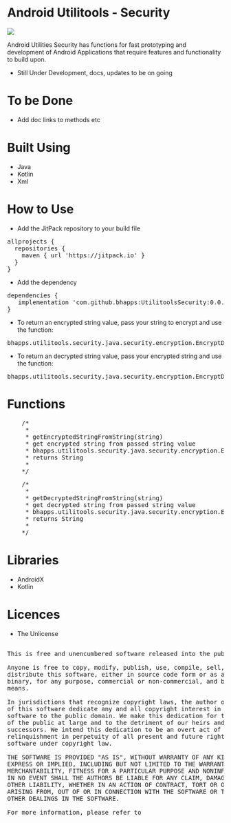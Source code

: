 # Android Utilitools - Security

[![](https://jitpack.io/v/bhapps/UtilitoolsSecurity.svg)](https://jitpack.io/#bhapps/UtilitoolsSecurity)

Android Utilities Security has functions for fast prototyping and development of Android Applications that require features and functionality to build upon.
* Still Under Development, docs, updates to be on going

# To be Done

* Add doc links to methods etc

# Built Using

* Java
* Kotlin
* Xml

# How to Use

* Add the JitPack repository to your build file 

<pre>
allprojects {
  repositories {
    maven { url 'https://jitpack.io' }
  }
}
</pre>

* Add the dependency

<pre>
dependencies {
   implementation 'com.github.bhapps:UtilitoolsSecurity:0.0.1-alpha'
}
</pre>

* To return an encrypted string value, pass your string to encrypt and use the function:

<pre>
bhapps.utilitools.security.java.security.encryption.EncryptDecrypt.getEncryptedStringFromString(string_to_encrypt)
</pre>

* To return an decrypted string value, pass your encrypted string and use the function:

<pre>
bhapps.utilitools.security.java.security.encryption.EncryptDecrypt.getEncryptedStringFromString(encrypted_string_to_decrypt)
</pre>

# Functions

<pre>
    /*
     *
     * getEncryptedStringFromString(string)
     * get encrypted string from passed string value
     * bhapps.utilitools.security.java.security.encryption.EncryptDecrypt.getEncryptedStringFromString(string)
     * returns String
     *
    */
</pre>

<pre>
    /*
     *
     * getDecryptedStringFromString(string)
     * get decrypted string from passed string value
     * bhapps.utilitools.security.java.security.encryption.EncryptDecrypt.getDecryptedStringFromString(string)
     * returns String
     *
    */
</pre>

# Libraries

* AndroidX
* Kotlin

# Licences

* The Unlicense

<pre>

This is free and unencumbered software released into the public domain.

Anyone is free to copy, modify, publish, use, compile, sell, or
distribute this software, either in source code form or as a compiled
binary, for any purpose, commercial or non-commercial, and by any
means.

In jurisdictions that recognize copyright laws, the author or authors
of this software dedicate any and all copyright interest in the
software to the public domain. We make this dedication for the benefit
of the public at large and to the detriment of our heirs and
successors. We intend this dedication to be an overt act of
relinquishment in perpetuity of all present and future rights to this
software under copyright law.

THE SOFTWARE IS PROVIDED "AS IS", WITHOUT WARRANTY OF ANY KIND,
EXPRESS OR IMPLIED, INCLUDING BUT NOT LIMITED TO THE WARRANTIES OF
MERCHANTABILITY, FITNESS FOR A PARTICULAR PURPOSE AND NONINFRINGEMENT.
IN NO EVENT SHALL THE AUTHORS BE LIABLE FOR ANY CLAIM, DAMAGES OR
OTHER LIABILITY, WHETHER IN AN ACTION OF CONTRACT, TORT OR OTHERWISE,
ARISING FROM, OUT OF OR IN CONNECTION WITH THE SOFTWARE OR THE USE OR
OTHER DEALINGS IN THE SOFTWARE.

For more information, please refer to <http://unlicense.org>

</pre>

